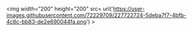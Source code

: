 <p align=”center”>

<img width=”200" height=”200" src= url('https://user-images.githubusercontent.com/72229709/227722724-5deba7f7-4bfb-4c8c-bb83-de2e690044fa.png') >

</p>
